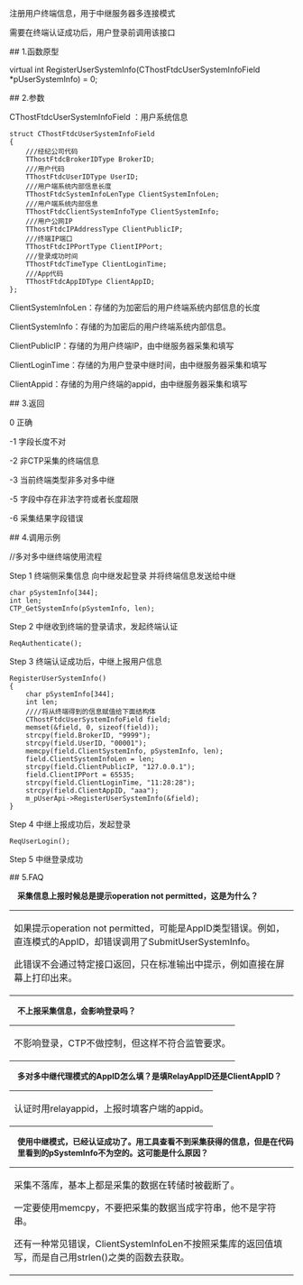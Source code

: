 <p>注册用户终端信息，用于中继服务器多连接模式</p>
<p>需要在终端认证成功后，用户登录前调用该接口</p>
<span class="anchor" id="edf44840-a73e-49a3-9346-e53e0bcaff44"></span>
## 1.函数原型
<p>virtual int RegisterUserSystemInfo(CThostFtdcUserSystemInfoField *pUserSystemInfo) = 0;</p>
<span class="anchor" id="b4412f3a-1333-4e83-8330-8fbfaec46f1f"></span>
## 2.参数
<p>CThostFtdcUserSystemInfoField ：用户系统信息</p>
<pre><code>struct CThostFtdcUserSystemInfoField
{
    ///经纪公司代码
    TThostFtdcBrokerIDType BrokerID;
    ///用户代码
    TThostFtdcUserIDType UserID;
    ///用户端系统内部信息长度
    TThostFtdcSystemInfoLenType ClientSystemInfoLen;
    ///用户端系统内部信息
    TThostFtdcClientSystemInfoType ClientSystemInfo;
    ///用户公网IP
    TThostFtdcIPAddressType ClientPublicIP;
    ///终端IP端口
    TThostFtdcIPPortType ClientIPPort;
    ///登录成功时间
    TThostFtdcTimeType ClientLoginTime;
    ///App代码
    TThostFtdcAppIDType ClientAppID;
};
</code></pre>
<p>ClientSystemInfoLen：存储的为加密后的用户终端系统内部信息的长度</p>
<p>ClientSystemInfo：存储的为加密后的用户终端系统内部信息。</p>
<p>ClientPublicIP：存储的为用户终端IP，由中继服务器采集和填写</p>
<p>ClientLoginTime：存储的为用户登录中继时间，由中继服务器采集和填写</p>
<p>ClientAppid：存储的为用户终端的appid，由中继服务器采集和填写</p>
<span class="anchor" id="1b586036-05c7-4b15-8b04-2f8db7eac2f3"></span>
## 3.返回
<p>0 正确</p>
<p>-1 字段长度不对</p>
<p>-2 非CTP采集的终端信息</p>
<p>-3 当前终端类型非多对多中继</p>
<p>-5 字段中存在非法字符或者长度超限</p>
<p>-6 采集结果字段错误</p>
<span class="anchor" id="d99b8005-9b4c-428f-987b-58e0d4a1eb90"></span>
## 4.调用示例
<p>//多对多中继终端使用流程</p>
<p class="step-para"><span class="step-mark">Step 1</span> 终端侧采集信息 向中继发起登录 并将终端信息发送给中继</p>
<pre><code>char pSystemInfo[344];
int len;
CTP_GetSystemInfo(pSystemInfo, len);
</code></pre>
<p class="step-para"><span class="step-mark">Step 2</span> 中继收到终端的登录请求，发起终端认证</p>
<pre><code>ReqAuthenticate();
</code></pre>
<p class="step-para"><span class="step-mark">Step 3</span> 终端认证成功后，中继上报用户信息</p>
<pre><code>RegisterUserSystemInfo()
{
    char pSystemInfo[344];
    int len;
    ////将从终端得到的信息赋值给下面结构体
    CThostFtdcUserSystemInfoField field;
    memset(&amp;field, 0, sizeof(field));
    strcpy(field.BrokerID, "9999");
    strcpy(field.UserID, "00001");
    memcpy(field.ClientSystemInfo, pSystemInfo, len);
    field.ClientSystemInfoLen = len;
    strcpy(field.ClientPublicIP, "127.0.0.1");
    field.ClientIPPort = 65535;
    strcpy(field.ClientLoginTime, "11:28:28");
    strcpy(field.ClientAppID, "aaa");
    m_pUserApi-&gt;RegisterUserSystemInfo(&amp;field);
}
</code></pre>
<p class="step-para"><span class="step-mark">Step 4</span> 中继上报成功后，发起登录</p>
<pre><code>ReqUserLogin();
</code></pre>
<p class="step-para"><span class="step-mark">Step 5</span> 中继登录成功</p>
<span class="anchor" id="3cf4ad48-0131-408e-b47a-926536469ebc"></span>
## 5.FAQ
<p><div class="region_i" id=""><p class="region_header" id="region_header_1" style="padding-left: 1em;font-weight : bold;text-indent: 0px;text-align: left;">采集信息上报时候总是提示operation not permitted，这是为什么？</p><div class="region_panel" id="region_panel_1" style="display:block;"><table><tr><td>
<p>如果提示operation not permitted，可能是AppID类型错误。例如，直连模式的AppID，却错误调用了SubmitUserSystemInfo。</p>
<p>此错误不会通过特定接口返回，只在标准输出中提示，例如直接在屏幕上打印出来。</p>
</td></tr></table>
</div><p class="region_tail" id="region_tail_1" style="border-top-color:transparent;border-bottom-width:0;"></p></div></p>
<p><div class="region_i" id=""><p class="region_header" id="region_header_2" style="padding-left: 1em;font-weight : bold;text-indent: 0px;text-align: left;">不上报采集信息，会影响登录吗？</p><div class="region_panel" id="region_panel_2" style="display:block;"><table><tr><td>
<p>不影响登录，CTP不做控制，但这样不符合监管要求。</p>
</td></tr></table>
</div><p class="region_tail" id="region_tail_2" style="border-top-color:transparent;border-bottom-width:0;"></p></div></p>
<p><div class="region_i" id=""><p class="region_header" id="region_header_3" style="padding-left: 1em;font-weight : bold;text-indent: 0px;text-align: left;">多对多中继代理模式的AppID怎么填？是填RelayAppID还是ClientAppID？</p><div class="region_panel" id="region_panel_3" style="display:block;"><table><tr><td>
<p>认证时用relayappid，上报时填客户端的appid。</p>
</td></tr></table>
</div><p class="region_tail" id="region_tail_3" style="border-top-color:transparent;border-bottom-width:0;"></p></div></p>
<p><div class="region_i" id=""><p class="region_header" id="region_header_4" style="padding-left: 1em;font-weight : bold;text-indent: 0px;text-align: left;">使用中继模式，已经认证成功了。用工具查看不到采集获得的信息，但是在代码里看到的pSystemInfo不为空的。这可能是什么原因？</p><div class="region_panel" id="region_panel_4" style="display:block;"><table><tr><td>
<p>采集不落库，基本上都是采集的数据在转储时被截断了。</p>
<p>一定要使用memcpy，不要把采集的数据当成字符串，他不是字符串。</p>
<p>还有一种常见错误，ClientSystemInfoLen不按照采集库的返回值填写，而是自己用strlen()之类的函数去获取。</p>
</td></tr></table>
</div><p class="region_tail" id="region_tail_4" style="border-top-color:transparent;border-bottom-width:0;"></p></div></p>
